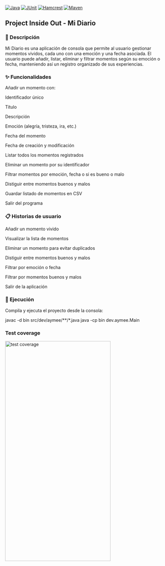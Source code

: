 
[![Java](https://img.shields.io/badge/Java-21-blue?logo=java)](https://www.oracle.com/java/technologies/javase/21-relnotes.html)
[![JUnit](https://img.shields.io/badge/JUnit-5.12-green?logo=junit5)](https://junit.org/junit5/)
[![Hamcrest](https://img.shields.io/badge/Hamcrest-3.0-orange)](http://hamcrest.org/JavaHamcrest/)
[![Maven](https://img.shields.io/badge/Maven-21-red?logo=apachemaven)](https://maven.apache.org/)

## Project Inside Out - Mi Diario
### 📖 Descripción

Mi Diario es una aplicación de consola que permite al usuario gestionar momentos vividos, cada uno con una emoción y una fecha asociada.
El usuario puede añadir, listar, eliminar y filtrar momentos según su emoción o fecha, manteniendo así un registro organizado de sus experiencias.

### ✨ Funcionalidades

Añadir un momento con:

Identificador único

Título

Descripción

Emoción (alegría, tristeza, ira, etc.)

Fecha del momento

Fecha de creación y modificación

Listar todos los momentos registrados

Eliminar un momento por su identificador

Filtrar momentos por emoción, fecha o si es bueno o malo

Distiguir entre momentos buenos y malos

Guardar listado de momentos en CSV

Salir del programa

### 📋 Historias de usuario

Añadir un momento vivido

Visualizar la lista de momentos

Eliminar un momento para evitar duplicados

Distiguir entre momentos buenos y malos

Filtrar por emoción o fecha

Filtrar por momentos buenos y malos

Salir de la aplicación

### 🚀 Ejecución
Compila y ejecuta el proyecto desde la consola:

javac -d bin src/dev/aymee/**/*.java
java -cp bin dev.aymee.Main

### Test coverage


<img width="340" height="709" alt="test coverage" src="https://github.com/user-attachments/assets/fae1dd1e-cbd5-4000-ac8e-6399eef414a4" />

